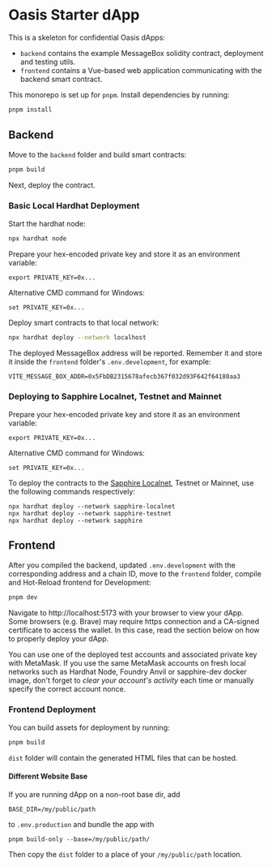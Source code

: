 # Oasis Starter dApp

This is a skeleton for confidential Oasis dApps:

- `backend` contains the example MessageBox solidity contract, deployment and
  testing utils.
- `frontend` contains a Vue-based web application communicating with the
  backend smart contract.

This monorepo is set up for `pnpm`. Install dependencies by running:

```sh
pnpm install
```

## Backend

Move to the `backend` folder and build smart contracts:

```sh
pnpm build
```

Next, deploy the contract.

### Basic Local Hardhat Deployment

Start the hardhat node:

```sh
npx hardhat node
```

Prepare your hex-encoded private key and store it as an environment variable:

```shell
export PRIVATE_KEY=0x...
```

Alternative CMD command for Windows:

```
set PRIVATE_KEY=0x...
```

Deploy smart contracts to that local network:

```sh
npx hardhat deploy --network localhost
```

The deployed MessageBox address will be reported. Remember it and store it
inside the `frontend` folder's `.env.development`, for example:

```
VITE_MESSAGE_BOX_ADDR=0x5FbDB2315678afecb367f032d93F642f64180aa3
```

### Deploying to Sapphire Localnet, Testnet and Mainnet

Prepare your hex-encoded private key and store it as an environment variable:

```shell
export PRIVATE_KEY=0x...
```

Alternative CMD command for Windows:

```
set PRIVATE_KEY=0x...
```

To deploy the contracts to the [Sapphire Localnet], Testnet or Mainnet, use the
following commands respectively:

```shell
npx hardhat deploy --network sapphire-localnet
npx hardhat deploy --network sapphire-testnet
npx hardhat deploy --network sapphire
```

[Sapphire Localnet]: https://github.com/oasisprotocol/oasis-web3-gateway/pkgs/container/sapphire-dev

## Frontend

After you compiled the backend, updated `.env.development` with the
corresponding address and a chain ID, move to the `frontend` folder, compile
and Hot-Reload frontend for Development:

```sh
pnpm dev
```

Navigate to http://localhost:5173 with your browser to view your dApp. Some
browsers (e.g. Brave) may require https connection and a CA-signed certificate
to access the wallet. In this case, read the section below on how to properly
deploy your dApp.

You can use one of the deployed test accounts and associated private key with
MetaMask. If you use the same MetaMask accounts on fresh local networks such as
Hardhat Node, Foundry Anvil or sapphire-dev docker image, don't forget to
*clear your account's activity* each time or manually specify the correct
account nonce.

### Frontend Deployment

You can build assets for deployment by running:

```sh
pnpm build
```

`dist` folder will contain the generated HTML files that can be hosted.

#### Different Website Base

If you are running dApp on a non-root base dir, add

```
BASE_DIR=/my/public/path
```

to `.env.production` and bundle the app with

```
pnpm build-only --base=/my/public/path/
```

Then copy the `dist` folder to a place of your `/my/public/path` location.

